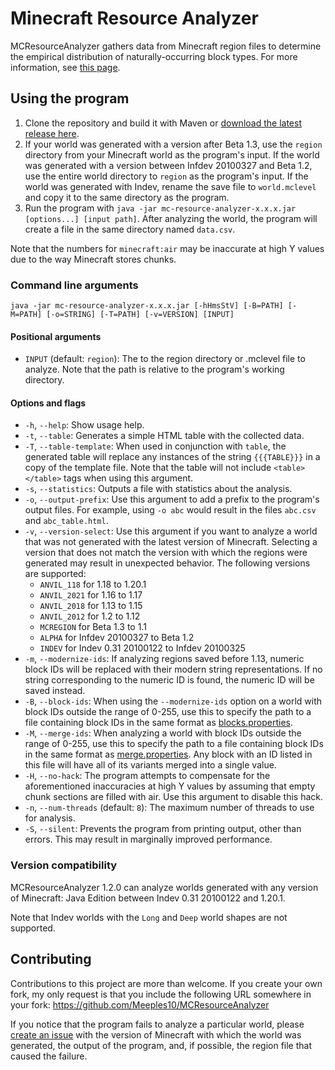 # Minecraft Resource Analyzer

MCResourceAnalyzer gathers data from Minecraft region files to determine the empirical distribution of naturally-occurring block types. For more information, see [this page](https://meeples10.github.io/resource-distribution).

## Using the program

1. Clone the repository and build it with Maven or [download the latest release here](https://github.com/Meeples10/MCResourceAnalyzer/releases).
2. If your world was generated with a version after Beta 1.3, use the `region` directory from your Minecraft world as the program's input.
If the world was generated with a version between Infdev 20100327 and Beta 1.2, use the entire world directory to `region` as the program's input.
If the world was generated with Indev, rename the save file to `world.mclevel` and copy it to the same directory as the program.
3. Run the program with `java -jar mc-resource-analyzer-x.x.x.jar [options...] [input path]`. After analyzing the world, the program will create a file in the same directory named `data.csv`.

Note that the numbers for `minecraft:air` may be inaccurate at high Y values due to the way Minecraft stores chunks.

### Command line arguments

```
java -jar mc-resource-analyzer-x.x.x.jar [-hHmsStV] [-B=PATH] [-M=PATH] [-o=STRING] [-T=PATH] [-v=VERSION] [INPUT]
```

#### Positional arguments

- `INPUT` (default: `region`): The to the region directory or .mclevel file to analyze. Note that the path is relative to the program's working directory.

#### Options and flags

- `-h`, `--help`: Show usage help.
- `-t`, `--table`: Generates a simple HTML table with the collected data.
- `-T`, `--table-template`: When used in conjunction with `table`, the generated table will replace any instances of the string `{{{TABLE}}}` in a copy of the template file. Note that the table will not include `<table></table>` tags when using this argument.
- `-s`, `--statistics`: Outputs a file with statistics about the analysis.
- `-o`, `--output-prefix`: Use this argument to add a prefix to the program's output files. For example, using `-o abc` would result in the files `abc.csv` and `abc_table.html`.
- `-v`, `--version-select`: Use this argument if you want to analyze a world that was not generated with the latest version of Minecraft. Selecting a version that does not match the version with which the regions were generated may result in unexpected behavior. The following versions are supported:
  - `ANVIL_118` for 1.18 to 1.20.1
  - `ANVIL_2021` for 1.16 to 1.17
  - `ANVIL_2018` for 1.13 to 1.15
  - `ANVIL_2012` for 1.2 to 1.12
  - `MCREGION` for Beta 1.3 to 1.1
  - `ALPHA` for Infdev 20100327 to Beta 1.2
  - `INDEV` for Indev 0.31 20100122 to Infdev 20100325
- `-m`, `--modernize-ids`: If analyzing regions saved before 1.13, numeric block IDs will be replaced with their modern string representations. If no string corresponding to the numeric ID is found, the numeric ID will be saved instead.
- `-B`, `--block-ids`: When using the `--modernize-ids` option on a world with block IDs outside the range of 0-255, use this to specify the path to a file containing block IDs in the same format as [blocks.properties](https://github.com/Meeples10/MCResourceAnalyzer/blob/master/src/main/resources/blocks.properties).
- `-M`, `--merge-ids`: When analyzing a world with block IDs outside the range of 0-255, use this to specify the path to a file containing block IDs in the same format as [merge.properties](https://github.com/Meeples10/MCResourceAnalyzer/blob/master/src/main/resources/merge.properties). Any block with an ID listed in this file will have all of its variants merged into a single value.
- `-H`, `--no-hack`: The program attempts to compensate for the aforementioned inaccuracies at high Y values by assuming that empty chunk sections are filled with air. Use this argument to disable this hack.
- `-n`, `--num-threads` (default: `8`): The maximum number of threads to use for analysis.
- `-S`, `--silent`: Prevents the program from printing output, other than errors. This may result in marginally improved performance.

### Version compatibility

MCResourceAnalyzer 1.2.0 can analyze worlds generated with any version of Minecraft: Java Edition between Indev 0.31 20100122 and 1.20.1.

Note that Indev worlds with the `Long` and `Deep` world shapes are not supported.

## Contributing

Contributions to this project are more than welcome. If you create your own fork, my only request is that you include the following URL somewhere in your fork: https://github.com/Meeples10/MCResourceAnalyzer

If you notice that the program fails to analyze a particular world, please [create an issue](https://github.com/Meeples10/MCResourceAnalyzer/issues/new?title=Error%20when%20analyzing%20world&body=Minecraft%20version:%20%0A%0AProgram%20output:%0A%60%60%60%0A[paste%20output%20here]%0A%60%60%60%0A%0AOther%20details:%20%0A%0A%3C%21--%20If%20possible,%20please%20attach%20the%20region%20file%20that%20caused%20the%20failure%20--%3E) with the version of Minecraft with which the world was generated, the output of the program, and, if possible, the region file that caused the failure.
